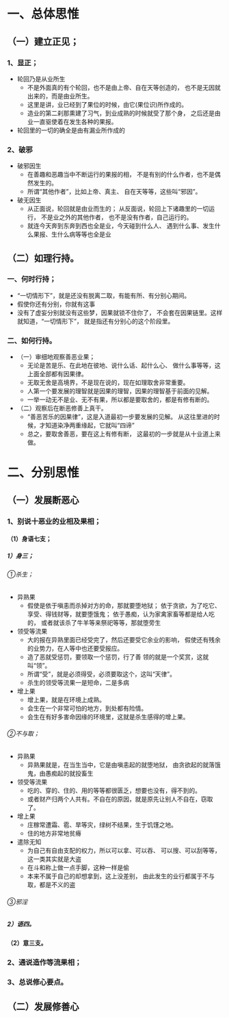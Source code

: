 
# 一、总体思惟
## （一）建立正见；

### 1、显正；
- 轮回乃是从业所生
  + 不是外面真的有个轮回，也不是由上帝、自在天等创造的，
  也不是无因就出来的，而是由业所生。
  + 这里是讲，业已经到了果位的时候，由它(果位识)所作成的。
  + 造业的第二刹那熏建了习气，到业成熟的时候就受了那个身，
  之后还是由业一直驱使着在发生各种的果报。
- 轮回里的一切的确全是由有漏业所作成的
### 2、破邪

- 破邪因生
  + 在善趣和恶趣当中不断运行的果报的相，
  不是有别的什么作者，也不是偶然发生的。
  + 所谓“其他作者”，比如上帝、真主、
  自在天等等，这些叫“邪因”。
- 破无因生
  + 从正面说，轮回就是由业而生的；
  从反面说，轮回上下诸趣里的一切运行，
  不是业之外的其他作者，
  也不是没有作者，自己运行的。
  + 就连今天奔到东奔到西也全是业，今天碰到什么人、
  遇到什么事、发生什么果报、生什么病等等也全是业

## （二）如理行持。
### 一、何时行持；
- “一切情形下”，就是还没有脱离二取，有能有所、有分别心期间。
- 假使你还有分别，你就有这事
- 没有了虚妄分别就没有这些梦，因果就锁不住你了，
不会套在因果链里。这样就知道，“一切情形下”，
就是指还有分别心的这个阶段里。
### 二、如何行持。

- （一）审细地观察善恶业果；
  + 无论是苦是乐、在此地在彼地、说什么话、起什么心、
  做什么事等等，这上面全部都有因果律。
  + 无取无舍是高境界，不是现在说的，现在如理取舍非常重要。
  + 人第一个要发展的理智就是因果的理智，因果的理智基于前面的见解。
  + 一举一动无不是业、无不有果，所以都是要取舍的，都是有修有断的。
- （二）观察后在断恶修善上真干。
  + “善恶苦乐的因果律”，这是入道最初一步要发展的见解。
  从这往里进的时候，才知道染净两重缘起，它就叫“四谛”
  + 总之，要取舍善恶，要在这上有修有断，
  这最初的一步就是从十业道上来做。
  
# 二、分别思惟　
## （一）发展断恶心
### 1、别说十恶业的业相及果相；
#### （1）身语七支；
##### 1）身三；
###### ①杀生；
- 异熟果
  + 假使是依于嗔恚而杀掉对方的命，那就要堕地狱；
  依于贪欲，为了吃它、享受、得钱财等，就要堕饿鬼；
  依于愚痴，认为家禽家畜等都是给人吃的，
  或者就该杀了牛羊等来祭祀等等，那就堕旁生
- 领受等流果
  + 大的报在异熟里面已经受完了，然后还要受它余业的影响，
  假使还有残余的业势力，在人等中也还要受报应。
  + 造了恶就受惩罚，要领取一个惩罚，行了善
  领的就是一个奖赏，这就叫“领”。
  + 所谓“受”，就是必须得受，必须要取这个，这叫“天律”。
  + 杀生的领受等流果一是短命，二是多病
- 增上果
  + 增上果，就是在环境上成熟。
  + 会生在一个非常可怕的地方，到处都有险情。
  + 会生在有好多害命因缘的环境里，这就是杀生感得的增上果。
  
###### ②不与取；
- 异熟果
  + 异熟果就是，在当生当中，它是由嗔恚起的就堕地狱，
  由贪欲起的就落饿鬼，由愚痴起的就投畜生
- 领受等流果
  + 吃的、穿的、住的、用的等等都很匮乏，想要也没有，得不到的。
  + 或者财产归两个人共有。不自在的原因，就是原先让别人不自在，窃取了。
- 增上果
  + 庄稼常遭霜、雹、旱等灾，绿树不结果，生于饥馑之地。
  + 住的地方非常地贫瘠
- 遣除无知
  + 为自己有自由支配的权力，所以可以拿、可以吞、
  可以搜、可以刮等等，这一类其实就是大盗
  + 在斗和称上做一点手脚，这种一样是偷
  + 本来不属于自己的却想拿到，这上没差别，
  由此发生的业行都属于不与取，都是不义的盗
###### ③邪淫

##### 2）语四。
#### （2）意三支。
### 2、通说造作等流果相；
### 3、总说修心要点。
## （二）发展修善心